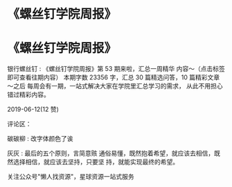 # 《螺丝钉学院周报》

# 《螺丝钉学院周报》

银行螺丝钉 : 《螺丝钉学院周报》第 53 期来啦，汇总一周精华 内容～（点击标签即可查看往期内容） 本期字数 23356 字，汇总 30 篇精选问答，10 篇精彩文章～之后 每周会有一期，一站式解决大家在学院里汇总学习的需求， 从此不用担心错过精彩内容。

2019-06-12(12 赞)

评论区：

碳碳柳 : 改字体颜色了诶

灰灰 : 最后的五个原则，言简意赅 通俗易懂，既然抱着希望，就应该去相信，既然选择相信，就应该去坚持，只要坚 持，就能实现最终的希望。

关注公众号"懒人找资源"，星球资源一站式服务